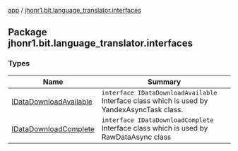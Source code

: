 [app](../index.md) / [jhonr1.bit.language_translator.interfaces](./index.md)

## Package jhonr1.bit.language_translator.interfaces

### Types

| Name | Summary |
|---|---|
| [IDataDownloadAvailable](-i-data-download-available/index.md) | `interface IDataDownloadAvailable`<br>Interface class which is used by YandexAsyncTask class. |
| [IDataDownloadComplete](-i-data-download-complete/index.md) | `interface IDataDownloadComplete`<br>Interface class which is used by RawDataAsync class |
